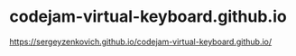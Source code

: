 # codejam-virtual-keyboard.github.io

https://sergeyzenkovich.github.io/codejam-virtual-keyboard.github.io/